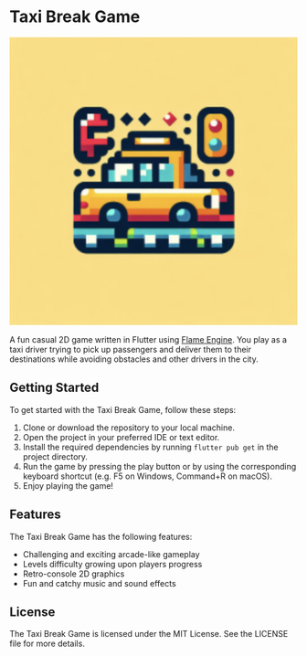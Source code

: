 # Taxi Break Game

![](assets/app-icon-small.png)

A fun casual 2D game written in Flutter using [Flame Engine](https://flame-engine.org). 
You play as a taxi driver trying to pick up passengers and deliver them to their destinations while avoiding obstacles and other drivers in the city.

## Getting Started
To get started with the Taxi Break Game, follow these steps:
1. Clone or download the repository to your local machine.
2. Open the project in your preferred IDE or text editor.
3. Install the required dependencies by running `flutter pub get` in the project directory.
4. Run the game by pressing the play button or by using the corresponding keyboard shortcut (e.g. F5 on Windows, Command+R on macOS).
5. Enjoy playing the game!


## Features
The Taxi Break Game has the following features:
- Challenging and exciting arcade-like gameplay
- Levels difficulty growing upon players progress
- Retro-console 2D graphics
- Fun and catchy music and sound effects

## License
The Taxi Break Game is licensed under the MIT License. See the LICENSE file for more details.
